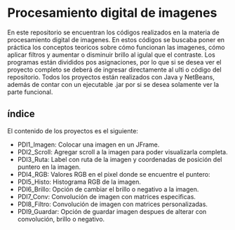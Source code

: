 # Procesamiento digital de imagenes
En este repositorio se encuentran los códigos realizados en la materia de procesamiento digital de imagenes. En estos códigos se buscaba poner en práctica los conceptos teoricos sobre cómo funcionan las imagenes, cómo aplicar filtros y aumentar o disminuir brillo al igulal que el contraste.
Los programas están divididos pos asignaciones, por lo que si se desea ver el proyecto completo se deberá de ingresar directamente al ulti o código del repositorio.
Todos los proyectos están realizados con Java y NetBeans, además de contar con un ejecutable .jar por si se desea solamente ver la parte funcional.

## índice
El contenido de los proyectos es el siguiente:
- PDI1_Imagen: Colocar una imagen en un JFrame.
- PDI2_Scroll: Agregar scroll a la imagen para poder visualizarla completa.
- PDI3_Ruta: Label con ruta de la imagen y coordenadas de posición del puntero en la imagen.
- PDI4_RGB: Valores RGB en el pixel donde se encuentre el puntero:
- PDI5_Histo: Histograma RGB de la imagen.
- PDI6_Brillo: Opción de cambiar el brillo o negativo a la imagen.
- PDI7_Conv: Convolución de imagen con matrices especificas.
- PDI8_Filtro: Convolución de imagen con matrices personalizadas.
- PDI9_Guardar: Opción de guardar imagen despues de alterar con convolución, brillo o negativo.
